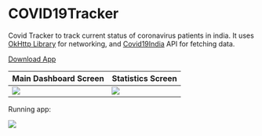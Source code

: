 # COVID19Tracker
Covid Tracker to track current status of coronavirus patients in india. It uses [OkHttp Library](https://square.github.io/okhttp/) for networking, and [Covid19India](https://api.covid19india.org/data.json) API for fetching data.

[Download App](https://drive.google.com/drive/u/0/folders/1FGLctXqljXBiMcQmRqd5Yvh6T5uonUQT)

Main Dashboard Screen | Statistics Screen
------------ | -------------
![](https://i.ibb.co/NmjcLZb/one.png) | ![](https://i.ibb.co/48tcrq4/tqw.png)


Running app:

![](https://media.giphy.com/media/YdzUjibsDPoy9tM28M/giphy.gif)
